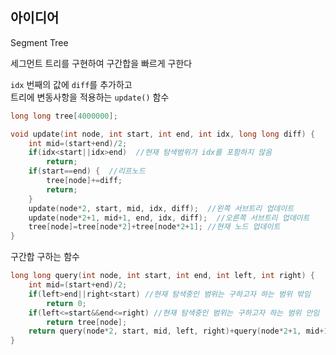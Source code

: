## 아이디어
Segment Tree  
  
세그먼트 트리를 구현하여 구간합을 빠르게 구한다  
  
`idx` 번째의 값에 `diff`를 추가하고  
트리에 변동사항을 적용하는 `update()` 함수
```c
long long tree[4000000];

void update(int node, int start, int end, int idx, long long diff) {
	int mid=(start+end)/2;
	if(idx<start||idx>end)  //현재 탐색범위가 idx를 포함하지 않음
		return;
	if(start==end) {  //리프노드
		tree[node]+=diff;
		return;
	}
	update(node*2, start, mid, idx, diff);  //왼쪽 서브트리 업데이트
	update(node*2+1, mid+1, end, idx, diff);  //오른쪽 서브트리 업데이트
	tree[node]=tree[node*2]+tree[node*2+1]; //현재 노드 업데이트
}
```
구간합 구하는 함수
```c
long long query(int node, int start, int end, int left, int right) {
	int mid=(start+end)/2;
	if(left>end||right<start) //현재 탐색중인 범위는 구하고자 하는 범위 밖임
		return 0;
	if(left<=start&&end<=right) //현재 탐색중인 범위는 구하고자 하는 범위 안임
		return tree[node];
	return query(node*2, start, mid, left, right)+query(node*2+1, mid+1, end, left, right);
}
```
